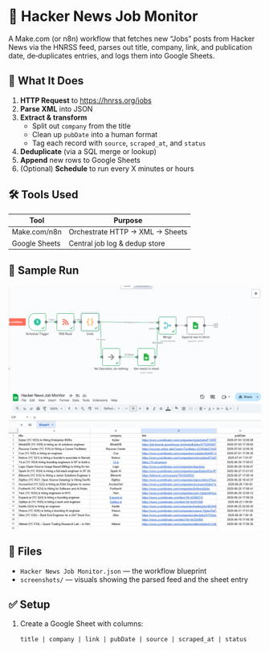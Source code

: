 # 📰 Hacker News Job Monitor

A Make.com (or n8n) workflow that fetches new “Jobs” posts from Hacker News via the HNRSS feed, parses out title, company, link, and publication date, de‑duplicates entries, and logs them into Google Sheets.

## 🔧 What It Does

1. **HTTP Request** to https://hnrss.org/jobs  
2. **Parse XML** into JSON  
3. **Extract & transform**  
   - Split out `company` from the title  
   - Clean up `pubDate` into a human format  
   - Tag each record with `source`, `scraped_at`, and `status`  
4. **Deduplicate** (via a SQL merge or lookup)  
5. **Append** new rows to Google Sheets  
6. (Optional) **Schedule** to run every X minutes or hours  

## 🛠 Tools Used

| Tool          | Purpose                         |
|---------------|---------------------------------|
| Make.com/n8n  | Orchestrate HTTP → XML → Sheets |
| Google Sheets | Central job log & dedup store   |

## 🧪 Sample Run

![Feed Fetched & Parsed](screenshots/feed_parsed.png)  
![New Row in Sheets](screenshots/gs_logged.png)

## 📁 Files

- `Hacker News Job Monitor.json` — the workflow blueprint  
- `screenshots/` — visuals showing the parsed feed and the sheet entry  

## ✅ Setup

1. Create a Google Sheet with columns:
   ```text
   title | company | link | pubDate | source | scraped_at | status
